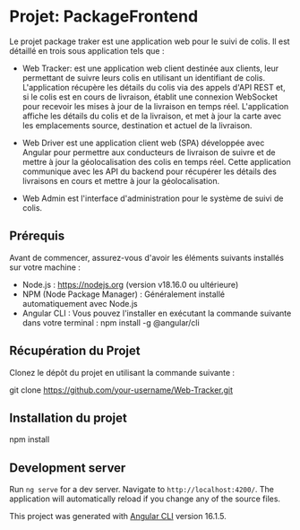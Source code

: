 # Projet: PackageFrontend

Le projet package traker est une application web pour le suivi de colis. Il est détaillé en trois sous application tels que :

- Web Tracker: est une application web client destinée aux clients, leur permettant de suivre leurs colis en utilisant un identifiant de colis. L'application récupère les détails du colis via des appels d'API REST et, si le colis est en cours de livraison, établit une connexion WebSocket pour recevoir les mises à jour de la livraison en temps réel. L'application affiche les détails du colis et de la livraison, et met à jour la carte avec les emplacements source, destination et actuel de la livraison.

- Web Driver est une application client web (SPA) développée avec Angular pour permettre aux conducteurs de livraison de suivre et de mettre à jour la géolocalisation des colis en temps réel. Cette application communique avec les API du backend pour récupérer les détails des livraisons en cours et mettre à jour la géolocalisation.

- Web Admin est l'interface d'administration pour le système de suivi de colis. 


## Prérequis
Avant de commencer, assurez-vous d'avoir les éléments suivants installés sur votre machine :

- Node.js : https://nodejs.org (version v18.16.0 ou ultérieure)
- NPM (Node Package Manager) : Généralement installé automatiquement avec Node.js
- Angular CLI : Vous pouvez l'installer en exécutant la commande suivante dans votre terminal : npm install -g @angular/cli

## Récupération du Projet
Clonez le dépôt du projet en utilisant la commande suivante :

git clone https://github.com/your-username/Web-Tracker.git

## Installation du projet

npm install

## Development server

Run `ng serve` for a dev server. Navigate to `http://localhost:4200/`. The application will automatically reload if you change any of the source files.

This project was generated with [Angular CLI](https://github.com/angular/angular-cli) version 16.1.5.


